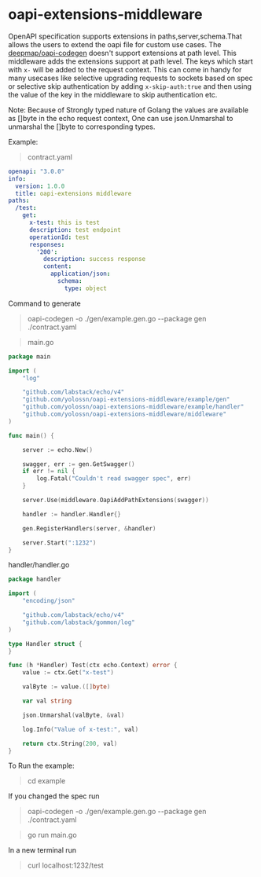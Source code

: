 # oapi-extensions-middleware


OpenAPI specification supports extensions in paths,server,schema.That allows the users to extend the oapi file for custom use cases. The [deepmap/oapi-codegen](https://github.com/deepmap/oapi-codegen/) doesn't support extensions at path level. This middleware adds the extensions support at path level. The keys which start with `x-` will be added to the request context. This can come in handy for many usecases like selective upgrading requests to sockets based on spec or selective skip authentication by adding `x-skip-auth:true` and then using the value of the key in the middleware to skip authentication etc.

Note: Because of Strongly typed nature of Golang the values are available as []byte in the echo request context, One can use json.Unmarshal to unmarshal the []byte to corresponding types.


Example:

> contract.yaml
```yaml 
openapi: "3.0.0"
info:
  version: 1.0.0
  title: oapi-extensions middleware
paths:
  /test:
    get:
      x-test: this is test
      description: test endpoint
      operationId: test
      responses:
        '200':
          description: success response
          content:
            application/json:
              schema:
                type: object
```

Command to generate 
> oapi-codegen -o ./gen/example.gen.go --package gen ./contract.yaml 


> main.go

```go
package main

import (
	"log"

	"github.com/labstack/echo/v4"
	"github.com/yolossn/oapi-extensions-middleware/example/gen"
	"github.com/yolossn/oapi-extensions-middleware/example/handler"
	"github.com/yolossn/oapi-extensions-middleware/middleware"
)

func main() {

	server := echo.New()

	swagger, err := gen.GetSwagger()
	if err != nil {
		log.Fatal("Couldn't read swagger spec", err)
	}

	server.Use(middleware.OapiAddPathExtensions(swagger))

	handler := handler.Handler{}

	gen.RegisterHandlers(server, &handler)

	server.Start(":1232")
}
```

handler/handler.go
```go
package handler

import (
	"encoding/json"

	"github.com/labstack/echo/v4"
	"github.com/labstack/gommon/log"
)

type Handler struct {
}

func (h *Handler) Test(ctx echo.Context) error {
	value := ctx.Get("x-test")

	valByte := value.([]byte)

	var val string

	json.Unmarshal(valByte, &val)

	log.Info("Value of x-test:", val)

	return ctx.String(200, val)
}
```

To Run the example:

> cd example

If you changed the spec run
> oapi-codegen -o ./gen/example.gen.go --package gen ./contract.yaml 

> go run main.go

In a new terminal run 

> curl localhost:1232/test
